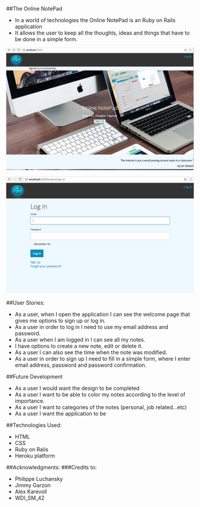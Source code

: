 
##The Online NotePad
* In a world of technologies the Online NotePad is an Ruby on Rails application
* It allows the user to  keep all the thoughts, ideas and things that have to be done in a simple form.

![](https://raw.githubusercontent.com/nadia28/project2/master/app/assets/images/screen1.png)

![](https://raw.githubusercontent.com/nadia28/project2/master/app/assets/images/screen2.png)

##User Stories:
* As a user, when I open the application I can see the welcome page that gives me options to sign up or log in.
* As a user in order to log in I need to use my email address and password.
* As a user when I am logged in I can see all my notes.
* I have options to create a new note, edit or delete it.
* As a user I can also see the time when the note was modified.
* As a user in order to sign up I need to fill in a simple form, where I enter email address, password and password confirmation. 

##Future Development
* As a user I would want the design to be completed
* As a user I want to be able to color my notes according to the level of importance.
* As a user I want to categories of the notes (personal, job related...etc)
* As a user I want the application to be 

##Technologies Used:
* HTML
* CSS
* Ruby on Rails
* Heroku platform


##Acknowledgments:
###Credits to:
* Philippe Luchansky
* Jimmy Garzon
* Alex Karevoll
* WDI_SM_42